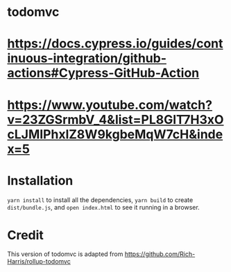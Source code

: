 # todomvc
# https://docs.cypress.io/guides/continuous-integration/github-actions#Cypress-GitHub-Action
# https://www.youtube.com/watch?v=23ZGSrmbV_4&list=PL8GlT7H3xOcLJMIPhxlZ8W9kgbeMqW7cH&index=5

# Installation

`yarn install` to install all the dependencies, `yarn build` to create `dist/bundle.js`, and `open index.html` to see it running in a browser.


# Credit

This version of todomvc is adapted from https://github.com/Rich-Harris/rollup-todomvc